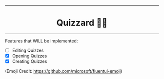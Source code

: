 <div align="center">

<hr>

# Quizzard 🧙‍♂️

<hr>

</div>

Features that WILL be implemented:

- [ ] Editing Quizzes
- [x] Opening Quizzes
- [x] Creating Quizzes

(Emoji Credit: https://github.com/microsoft/fluentui-emoji)